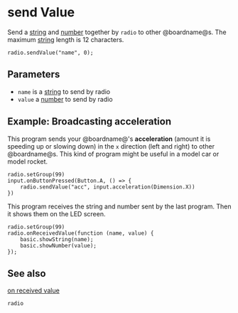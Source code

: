 # send Value

Send a [string]() and [number]() together by ``radio`` to other @boardname@s.
The maximum [string]() length is 12 characters.

```sig
radio.sendValue("name", 0);
```

## Parameters

* ``name`` is a [string](/types/string) to send by radio
* ``value`` a [number](/types/number) to send by radio

## Example: Broadcasting acceleration

This program sends your @boardname@'s **acceleration** (amount it is
speeding up or slowing down) in the `x` direction (left and right) to
other @boardname@s. This kind of program might be useful in a model car
or model rocket.

```blocks
radio.setGroup(99)
input.onButtonPressed(Button.A, () => {
    radio.sendValue("acc", input.acceleration(Dimension.X))
})
```

This program receives the string and number sent by the last program.
Then it shows them on the LED screen.

```blocks
radio.setGroup(99)
radio.onReceivedValue(function (name, value) {
	basic.showString(name);
    basic.showNumber(value);
});
```

## See also

[on received value](/reference/radio/on-received-value)

```package
radio
```